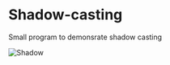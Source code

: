 # Shadow-casting
Small program to demonsrate shadow casting

![Shadow](https://user-images.githubusercontent.com/86796339/151503202-0e6de3fa-0df7-45ef-a3bf-d68afcbd301f.PNG)
